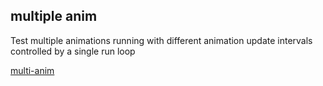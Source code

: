 ## multiple anim

Test multiple animations running with different animation update intervals controlled by a single run loop

[multi-anim](http://objectfoo.com/multi-anim)
